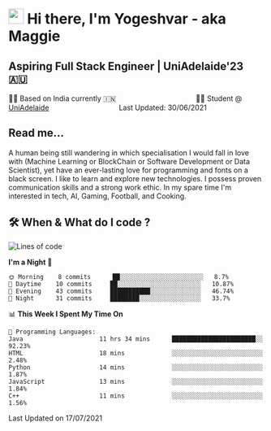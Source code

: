 <h1><img src="https://emojis.slackmojis.com/emojis/images/1531849430/4246/blob-sunglasses.gif?1531849430" width="30"/> Hi there, I'm Yogeshvar - aka Maggie</h1>

## Aspiring Full Stack Engineer | UniAdelaide'23 🇦🇺  
🏂🏻  Based on India currently 🇮🇳 &nbsp;&nbsp;&nbsp;&nbsp;&nbsp;&nbsp;&nbsp;&nbsp;&nbsp;&nbsp;&nbsp;&nbsp;&nbsp;&nbsp;&nbsp;&nbsp;&nbsp;&nbsp;&nbsp;&nbsp;&nbsp;&nbsp;&nbsp;&nbsp;&nbsp;&nbsp;&nbsp;&nbsp;&nbsp;&nbsp;&nbsp;&nbsp;&nbsp;&nbsp;&nbsp;&nbsp;&nbsp;&nbsp;&nbsp;👨‍💻 Student @ [UniAdelaide](https://www.adelaide.edu.au)   &nbsp;&nbsp;&nbsp;&nbsp;&nbsp;&nbsp;&nbsp;&nbsp;&nbsp;&nbsp;&nbsp;&nbsp;&nbsp;&nbsp;&nbsp;&nbsp;&nbsp;&nbsp;&nbsp;&nbsp;&nbsp;&nbsp;&nbsp;&nbsp;&nbsp;&nbsp;&nbsp;&nbsp;&nbsp;&nbsp;&nbsp;&nbsp; &nbsp;Last Updated: 30/06/2021

## Read me...

A human being still wandering in which specialisation I would fall in love with (Machine Learning or BlockChain or Software Development or Data Scientist), yet have an ever-lasting love for programming and fonts on a black screen. I like to learn and explore new technologies. I possess proven communication skills and a strong work ethic. In my spare time I'm interested in tech, AI, Gaming, Football, and Cooking.

## 🛠 When & What do I code ?  

<!--START_SECTION:waka-->
![Lines of code](https://img.shields.io/badge/From%20Hello%20World%20I%27ve%20Written-44516%20lines%20of%20code-blue)

**I'm a Night 🦉** 

```text
🌞 Morning    8 commits      ██░░░░░░░░░░░░░░░░░░░░░░░   8.7% 
🌆 Daytime    10 commits     ██░░░░░░░░░░░░░░░░░░░░░░░   10.87% 
🌃 Evening    43 commits     ███████████░░░░░░░░░░░░░░   46.74% 
🌙 Night      31 commits     ████████░░░░░░░░░░░░░░░░░   33.7%

```


📊 **This Week I Spent My Time On** 

```text
💬 Programming Languages: 
Java                     11 hrs 34 mins      ███████████████████████░░   92.23% 
HTML                     18 mins             ░░░░░░░░░░░░░░░░░░░░░░░░░   2.48% 
Python                   14 mins             ░░░░░░░░░░░░░░░░░░░░░░░░░   1.87% 
JavaScript               13 mins             ░░░░░░░░░░░░░░░░░░░░░░░░░   1.84% 
C++                      11 mins             ░░░░░░░░░░░░░░░░░░░░░░░░░   1.56%

```


 Last Updated on 17/07/2021
<!--END_SECTION:waka-->
